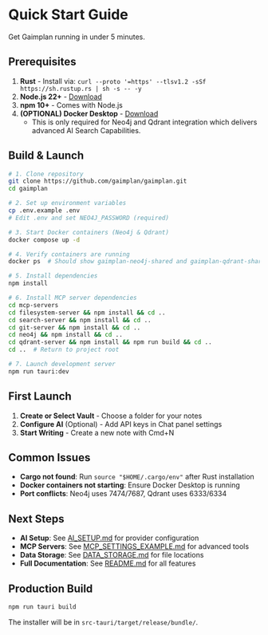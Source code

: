 # Quick Start Guide

Get Gaimplan running in under 5 minutes.

## Prerequisites

1. **Rust** - Install via: `curl --proto '=https' --tlsv1.2 -sSf https://sh.rustup.rs | sh -s -- -y`
2. **Node.js 22+** - [Download](https://nodejs.org/)
3. **npm 10+** - Comes with Node.js
4. **(OPTIONAL) Docker Desktop** - [Download](https://www.docker.com/products/docker-desktop/)
    - This is only required for Neo4j and Qdrant integration which delivers advanced AI Search Capabilities. 

## Build & Launch

```bash
# 1. Clone repository
git clone https://github.com/gaimplan/gaimplan.git
cd gaimplan

# 2. Set up environment variables
cp .env.example .env
# Edit .env and set NEO4J_PASSWORD (required)

# 3. Start Docker containers (Neo4j & Qdrant)
docker compose up -d

# 4. Verify containers are running
docker ps  # Should show gaimplan-neo4j-shared and gaimplan-qdrant-shared

# 5. Install dependencies
npm install

# 6. Install MCP server dependencies
cd mcp-servers
cd filesystem-server && npm install && cd ..
cd search-server && npm install && cd ..
cd git-server && npm install && cd ..
cd neo4j && npm install && cd ..
cd qdrant-server && npm install && npm run build && cd ..
cd ..  # Return to project root

# 7. Launch development server
npm run tauri:dev
```

## First Launch

1. **Create or Select Vault** - Choose a folder for your notes
2. **Configure AI** (Optional) - Add API keys in Chat panel settings
3. **Start Writing** - Create a new note with Cmd+N

## Common Issues

- **Cargo not found**: Run `source "$HOME/.cargo/env"` after Rust installation
- **Docker containers not starting**: Ensure Docker Desktop is running
- **Port conflicts**: Neo4j uses 7474/7687, Qdrant uses 6333/6334

## Next Steps

- **AI Setup**: See [AI_SETUP.md](./AI_SETUP.md) for provider configuration
- **MCP Servers**: See [MCP_SETTINGS_EXAMPLE.md](./MCP_SETTINGS_EXAMPLE.md) for advanced tools
- **Data Storage**: See [DATA_STORAGE.md](./DATA_STORAGE.md) for file locations
- **Full Documentation**: See [README.md](../README.md) for all features

## Production Build

```bash
npm run tauri build
```

The installer will be in `src-tauri/target/release/bundle/`.